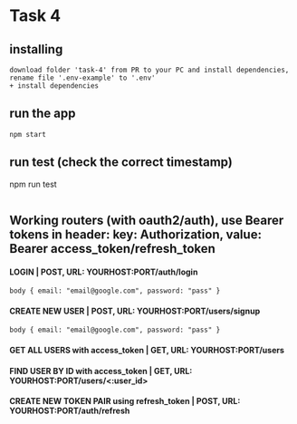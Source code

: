 # Task 4

## installing
```
download folder 'task-4' from PR to your PC and install dependencies, rename file '.env-example' to '.env'
+ install dependencies
```
## run the app
```
npm start
```
## run test (check the correct timestamp)
npm run test
```

```
## Working routers (with oauth2/auth), use Bearer tokens in header: key: Authorization, value: Bearer access_token/refresh_token
#### LOGIN | POST, URL:  YOURHOST:PORT/auth/login    
```
body { email: "email@google.com", password: "pass" }
```
#### CREATE NEW USER | POST, URL:  YOURHOST:PORT/users/signup
```
body { email: "email@google.com", password: "pass" }
```
#### GET ALL USERS with access_token | GET, URL: YOURHOST:PORT/users
#### FIND USER BY ID with access_token | GET, URL: YOURHOST:PORT/users/<:user_id>
#### CREATE NEW TOKEN PAIR using refresh_token | POST, URL: YOURHOST:PORT/auth/refresh